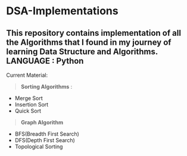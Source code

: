 # DSA-Implementations
This repository contains implementation of all the Algorithms that I found in my journey of learning Data Structure and Algorithms. LANGUAGE : Python
------------------------------------------------------------------------------------------------------------------------------------------------------
Current Material:
 > **Sorting Algorithms** : 
  - Merge Sort
  - Insertion Sort
  - Quick Sort
 > **Graph Algorithm**
  - BFS(Breadth First Search)
  - DFS(Depth First Search)
  - Topological Sorting
